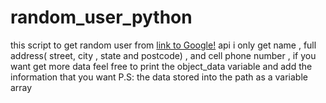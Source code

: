 # random_user_python

this script to get random user from [link to Google!](https://randomuser.me/api/) api 
i only get name , full address( street, city , state and postcode) , and cell phone number ,
if you want get more data feel free to print the object_data variable and add the information that you want
P.S: the data stored into the path as a variable array
